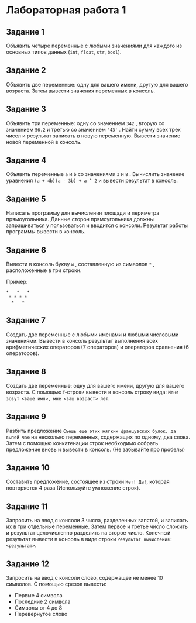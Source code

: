 # Лабораторная работа 1

## Задание 1

Объявить четыре переменные с любыми значениями для каждого из основных типов данных (`int`, `float`, `str`, `bool`).

## Задание 2

Объявить две переменные: одну для вашего имени, другую для вашего возраста. Затем вывести значения переменных в консоль.

## Задание 3

Объявить три переменные: одну со значением `342` , вторую со значением `56.2` и третью со значением `'43'` . Найти сумму всех трех чисел и результат записать в новую переменную. Вывести значение новой переменной в консоль.

## Задание 4

Объявить переменные `a` и `b` со значениями `3` и `8` . Вычислить значение уравнения `(a + 4b)(a - 3b) + a ^ 2` и вывести результат в консоль.

## Задание 5

Написать программу для вычисления площади и периметра прямоугольника. Данные сторон прямоугольника должны запрашиваться у пользоваться и вводится с консоли. Результат работы программы вывести в консоль.

## Задание 6

Вывести в консоль букву `w` , составленную из символов `*` , расположенные в три строки.

Пример:

```
*   *   *
 * * * *
  *   *
```

## Задание 7

Создать две переменные с любыми именами и любыми числовыми значениями. Вывести в консоль результат выполнения всех арифметических операторов (7 операторов) и операторов сравнения (6 операторов).

## Задание 8

Создать две переменные: одну для вашего имени, другую для вашего возраста. С помощью f-строки вывести в консоль строку вида: `Меня зовут <ваше имя>, мне <ваш возраст> лет`.

## Задание 9

Разбить предложение `Съешь еще этих мягких французских булок, да выпей чаю` на несколько переменных, содержащих по одному, два слова. Затем с помощью конкатенации строк необходимо собрать предложение вновь и вывести в консоль. (Не забывайте про пробелы)

## Задание 10

Составить предложение, состоящее из строки `Нет! Да!`, которая повторяется 4 раза (Используйте умножение строк).

## Задание 11

Запросить на ввод с консоли 3 числа, разделенных запятой, и записать их в три отдельные переменные. Затем первое и третье число сложить и результат целочисленно разделить на второе число. Конечный результат вывести в консоль в виде строки `Результат вычисления: <результат>`.

## Задание 12

Запросить на ввод с консоли слово, содержащее не менее 10 символов. С помощью срезов вывести:

- Первые 4 символа
- Последние 2 символа
- Символы от 4 до 8
- Перевернутое слово

